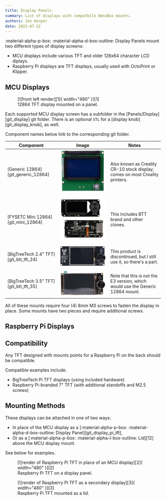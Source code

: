 ```yaml
---
title: Display Panels
summary: List of displays with compatbile OmniBox mounts.
authors: Jon Harper
date: 2022-07-22
---
```


:material-alpha-p-box: :material-alpha-d-box-outline: Display Panels mount two different types of display screens:

- MCU displays include various TFT and older 128x64 character LCD diplays.
- Raspberry Pi displays are TFT displays, usually used with OctoPrint or Klipper.

## MCU Displays

<figure markdown>
  [![front left render][1]{ width="480" }][1]
  <figcaption>12864 TFT display mounted on a panel.</figcaption>
</figure>

Each supported MCU display screen has a subfolder in the [Panels/Display][git_display] git folder. There is an optional `STL` for a [display knob][git_display_knob], as well.

Component names below link to the corresponding git folder.

| Component            | Image | Notes |
|----------------------|--------|-------|
| [Generic 12864][git_generic_12864] | ![img](../img/parts/classic_12864.jpg) | Also known as Creality CR-10 stock display; comes on most Creality printers. |
| [FYSETC Mini 12864][git_mini_12864] | ![img](../img/parts/mini12864.jpg)  | This includes BTT brand and other clones. |
| [BigTreeTech 2.4" TFT][git_btt_tft_24] | ![img](../img/parts/btt_tft_2.4.jpg)  | This product is discontinued, but I still use it, so there's a part. |
| [BigTreeTech 3.5" TFT][git_btt_tft_35] | ![img](../img/parts/btt_tft_3.5.jpg)  | Note that this is not the E3 version, which would use the Generic 12864 mount. |

All of these mounts require four (4) 8mm M3 screws to fasten the display in place. Some mounts have two pieces and require additional screws.

## Raspberry Pi Displays

## Compatibility

Any TFT designed with mounts points for a Raspberry Pi on the back should be compatible.

Compatible examples include:

- BigTreeTech Pi TFT displays (using included hardware)
- Raspberry Pi-branded 7" TFT (with additional standoffs and M2.5 screws)

## Mounting Methods

These displays can be attached in one of two ways:

- In place of the MCU display as a [:material-alpha-p-box: :material-alpha-d-box-outline: Display Panel][git_display_pi_tft],
- Or as a [:material-alpha-p-box: :material-alpha-l-box-outline: Lid][12] above the MCU display mount.

See below for examples.

<figure markdown>
  [![render of Raspberry Pi TFT in place of an MCU display][2]{ width="480" }][2]
  <figcaption>Raspberry Pi TFT on a display panel.</figcaption>
</figure>


<figure markdown>
  [![render of Raspberry Pi TFT as a secondary display][3]{ width="480" }][3]
  <figcaption>Raspberry Pi TFT mounted as a lid.</figcaption>
</figure>

[1]: ../img/examples/display.png
[2]: ../img/examples/rpi_display.png
[3]: ../img/examples/rpi_lid.png
